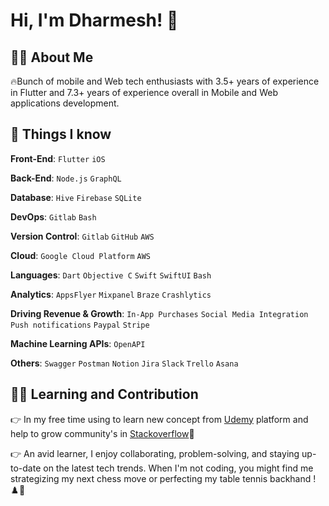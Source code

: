
# Hi, I'm Dharmesh! 👋


## 🧑‍💻 About Me
🔥Bunch of mobile and Web tech enthusiasts with 3.5+ years of experience in Flutter and 7.3+ years of experience overall in Mobile and Web applications development.


## 👀 Things I know

**Front-End**: `Flutter` `iOS`

**Back-End**: `Node.js` `GraphQL`

**Database**: `Hive` `Firebase` `SQLite`

**DevOps**: `Gitlab` `Bash`

**Version Control**: `Gitlab` `GitHub` `AWS`

**Cloud**: `Google Cloud Platform` `AWS`

**Languages**: `Dart` `Objective C` `Swift` `SwiftUI` `Bash`

**Analytics**: `AppsFlyer` `Mixpanel` `Braze` `Crashlytics`

**Driving Revenue & Growth**: `In-App Purchases` `Social Media Integration` `Push notifications` `Paypal` `Stripe`

**Machine Learning APIs**: `OpenAPI`

**Others**: `Swagger` `Postman` `Notion` `Jira` `Slack` `Trello` `Asana`




## 🚀🎉 Learning and Contribution
👉 In my free time using to learn new concept from [Udemy](./https://www.linkedin.com/in/dharmeshm10/details/certifications/) platform and help to grow community's in [Stackoverflow](./https://stackoverflow.com/users/4641505/dharmesh-mansata)🎉

👉 An avid learner, I enjoy collaborating, problem-solving, and staying up-to-date on the latest tech trends. When I'm not coding, you might find me strategizing my next chess move or perfecting my table tennis backhand ! ♟️🏓

